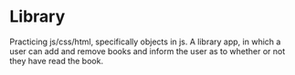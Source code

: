 # Library
Practicing js/css/html, specifically objects in js. A library app, in which a user can add and remove books and inform the user as to whether or not they have read the book.
